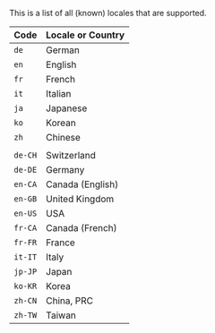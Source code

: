 This is a list of all (known) locales that are supported.

| Code    | Locale or Country |
| ------- | ----------------- |
| `de`    | German            |
| `en`    | English           |
| `fr`    | French            |
| `it`    | Italian           |
| `ja`    | Japanese          |
| `ko`    | Korean            |
| `zh`    | Chinese           |
|         |                   |
| `de-CH` | Switzerland       |
| `de-DE` | Germany           |
| `en-CA` | Canada (English)  |
| `en-GB` | United Kingdom    |
| `en-US` | USA               |
| `fr-CA` | Canada (French)   |
| `fr-FR` | France            |
| `it-IT` | Italy             |
| `jp-JP` | Japan             |
| `ko-KR` | Korea             |
| `zh-CN` | China, PRC        |
| `zh-TW` | Taiwan            |

